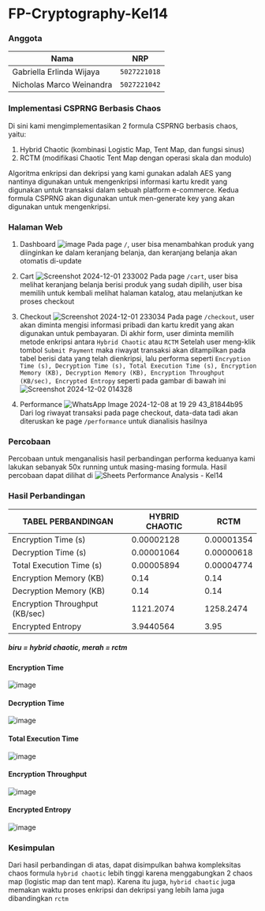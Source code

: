 # FP-Cryptography-Kel14

### Anggota
| Nama                            | NRP          |
| ------------------------------- | ------------ |
| Gabriella Erlinda Wijaya        | `5027221018` |
| Nicholas Marco Weinandra        | `5027221042` |

### Implementasi CSPRNG Berbasis Chaos
Di sini kami mengimplementasikan 2 formula CSPRNG berbasis chaos, yaitu:
1. Hybrid Chaotic (kombinasi Logistic Map, Tent Map, dan fungsi sinus)
2. RCTM (modifikasi Chaotic Tent Map dengan operasi skala dan modulo)

Algoritma enkripsi dan dekripsi yang kami gunakan adalah AES yang nantinya digunakan untuk mengenkripsi informasi kartu kredit yang digunakan untuk transaksi dalam sebuah platform e-commerce.
Kedua formula CSPRNG akan digunakan untuk men-generate key yang akan digunakan untuk mengenkripsi.

### Halaman Web
1. Dashboard
![image](https://github.com/user-attachments/assets/68928b9a-194f-4d63-91bf-ad1bffae5a7e)
Pada page `/`, user bisa menambahkan produk yang diinginkan ke dalam keranjang belanja, dan keranjang belanja akan otomatis di-update

3. Cart
![Screenshot 2024-12-01 233002](https://github.com/user-attachments/assets/85d60046-fec2-4e3f-9c13-50d45609b575)
Pada page `/cart`, user bisa melihat keranjang belanja berisi produk yang sudah dipilih, user bisa memilih untuk kembali melihat halaman katalog, atau melanjutkan ke proses checkout

5. Checkout
![Screenshot 2024-12-01 233034](https://github.com/user-attachments/assets/59ca69ba-70af-44e4-a476-f19af368cb73)
Pada page `/checkout`, user akan diminta mengisi informasi pribadi dan kartu kredit yang akan digunakan untuk pembayaran. Di akhir form, user diminta memilih metode enkripsi antara `Hybrid Chaotic` atau `RCTM`
Setelah user meng-klik tombol `Submit Payment` maka riwayat transaksi akan ditampilkan pada tabel berisi data yang telah dienkripsi, lalu performa seperti `Encryption Time (s), Decryption Time (s), Total Execution Time (s), Encryption Memory (KB), Decryption Memory (KB), Encryption Throughput (KB/sec), Encrypted Entropy` seperti pada gambar di bawah ini
![Screenshot 2024-12-02 014328](https://github.com/user-attachments/assets/27940784-956b-4c56-871f-f0ae9fd610d6)
	
7. Performance
![WhatsApp Image 2024-12-08 at 19 29 43_81844b95](https://github.com/user-attachments/assets/74ea26d0-06e7-42c1-a4ce-b3bd661b3bb7)
Dari log riwayat transaksi pada page checkout, data-data tadi akan diteruskan ke page `/performance` untuk dianalisis hasilnya

### Percobaan
Percobaan untuk menganalisis hasil perbandingan performa keduanya kami lakukan sebanyak 50x running untuk masing-masing formula.
Hasil percobaan dapat dilihat di ![Sheets Performance Analysis - Kel14](https://docs.google.com/spreadsheets/d/1wF3TNwW2jKv0-xbTv-Et2CC9iT_aiEc_6NKauzH1Ofk/edit?usp=sharing)

### Hasil Perbandingan
| TABEL PERBANDINGAN                | HYBRID CHAOTIC  | RCTM            | 
| --------------------------------- | --------------- | --------------- |
| Encryption Time (s)               |    0.00002128   |    0.00001354   |
| Decryption Time (s)               |    0.00001064   |    0.00000618   |
| Total Execution Time (s)          |    0.00005894   |    0.00004774   |
| Encryption Memory (KB)            |       0.14      |       0.14      |
| Decryption Memory (KB)            |       0.14      |       0.14      |
| Encryption Throughput (KB/sec)    |    1121.2074    |    1258.2474    |
| Encrypted Entropy                 |    3.9440564    |       3.95      |

##### **biru = hybrid chaotic, merah = rctm**
#### Encryption Time
![image](https://github.com/user-attachments/assets/88596af7-0f6d-458b-a4bd-bc4fc821adb1)

#### Decryption Time
![image](https://github.com/user-attachments/assets/1340134f-61da-4127-98b3-1a6d898ce3b6)

#### Total Execution Time
![image](https://github.com/user-attachments/assets/e9495209-16da-4250-b48b-c6d6a4cfae01)

#### Encryption Throughput
![image](https://github.com/user-attachments/assets/13556c44-abeb-4315-b3b8-a5b15027282e)

#### Encrypted Entropy
![image](https://github.com/user-attachments/assets/55b4805d-dcbd-4bf0-ae79-9c7de80eb8b8)


### Kesimpulan
Dari hasil perbandingan di atas, dapat disimpulkan bahwa kompleksitas chaos formula `hybrid chaotic` lebih tinggi karena menggabungkan 2 chaos map (logistic map dan tent map). Karena itu juga, `hybrid chaotic` juga memakan waktu proses enkripsi dan dekripsi yang lebih lama juga dibandingkan `rctm`
